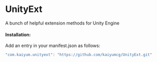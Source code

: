 # UnityExt
A bunch of helpful extension methods for Unity Engine

#### Installation:
Add an entry in your manifest.json as follows:
```C#
"com.kaiyum.unityext": "https://github.com/kaiyumcg/UnityExt.git"
```


